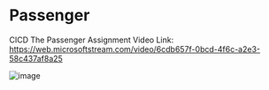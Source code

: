 # Passenger
CICD The Passenger Assignment 
Video Link: https://web.microsoftstream.com/video/6cdb657f-0bcd-4f6c-a2e3-58c437af8a25

![image](https://user-images.githubusercontent.com/114069967/200064393-3e9c3f69-28b3-44c8-8232-0258ed054b46.png)
